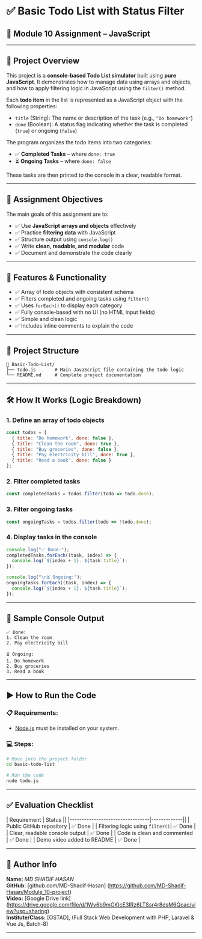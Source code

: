# ✅ Basic Todo List with Status Filter

## 📌 Module 10 Assignment – JavaScript

---

## 🧠 Project Overview

This project is a **console-based Todo List simulator** built using **pure JavaScript**. It demonstrates how to manage data using arrays and objects, and how to apply filtering logic in JavaScript using the `filter()` method.

Each **todo item** in the list is represented as a JavaScript object with the following properties:

- `title` (String): The name or description of the task (e.g., `"Do homework"`)
- `done` (Boolean): A status flag indicating whether the task is completed (`true`) or ongoing (`false`)

The program organizes the todo items into two categories:

- ✅ **Completed Tasks** – where `done: true`
- ⏳ **Ongoing Tasks** – where `done: false`

These tasks are then printed to the console in a clear, readable format.

---

## 🎯 Assignment Objectives

The main goals of this assignment are to:

- ✅ Use **JavaScript arrays and objects** effectively
- ✅ Practice **filtering data** with JavaScript
- ✅ Structure output using `console.log()`
- ✅ Write **clean, readable, and modular** code
- ✅ Document and demonstrate the code clearly

---

## 🔧 Features & Functionality

- ✅ Array of todo objects with consistent schema
- ✅ Filters completed and ongoing tasks using `filter()`
- ✅ Uses `forEach()` to display each category
- ✅ Fully console-based with no UI (no HTML input fields)
- ✅ Simple and clean logic
- ✅ Includes inline comments to explain the code

---

## 📂 Project Structure

```
📁 Basic-Todo-List/
├── todo.js       # Main JavaScript file containing the todo logic
└── README.md     # Complete project documentation
```

---

## 🛠️ How It Works (Logic Breakdown)

### 1. Define an array of todo objects

```javascript
const todos = [
  { title: "Do homework", done: false },
  { title: "Clean the room", done: true },
  { title: "Buy groceries", done: false },
  { title: "Pay electricity bill", done: true },
  { title: "Read a book", done: false }
];
```

### 2. Filter completed tasks

```javascript
const completedTasks = todos.filter(todo => todo.done);
```

### 3. Filter ongoing tasks

```javascript
const ongoingTasks = todos.filter(todo => !todo.done);
```

### 4. Display tasks in the console

```javascript
console.log("✅ Done:");
completedTasks.forEach((task, index) => {
  console.log(`${index + 1}. ${task.title}`);
});

console.log("\n⏳ Ongoing:");
ongoingTasks.forEach((task, index) => {
  console.log(`${index + 1}. ${task.title}`);
});
```

---

## 🧪 Sample Console Output

```
✅ Done:
1. Clean the room
2. Pay electricity bill

⏳ Ongoing:
1. Do homework
2. Buy groceries
3. Read a book
```

---

## ▶️ How to Run the Code

### 📋 Requirements:
- [Node.js](https://nodejs.org/) must be installed on your system.

### 💻 Steps:

```bash
# Move into the project folder
cd basic-todo-list

# Run the code
node todo.js
```

---


## ✅ Evaluation Checklist

| Requirement                     | Status      ||
|---------------------------------|-------------||
| Public GitHub repository        | ✅ Done     |
| Filtering logic using `filter()`| ✅ Done     |
| Clear, readable console output  | ✅ Done     |
| Code is clean and commented     | ✅ Done     |
| Demo video added to README      | ✅ Done     |

---


## 👤 Author Info

**Name:** *MD SHADIF HASAN*  
**GitHub:** [github.com/MD-Shadif-Hasan] (https://github.com/MD-Shadif-Hasan/Module_10-project) <br>
**Video:** [Google Drive link] (https://drive.google.com/file/d/1Wv6b9mGKIcE3IRz6LTSsr4r8dsM6Qcac/view?usp=sharing) <br>
**Institute/Class:** [OSTAD], (Full Stack Web Development with PHP, Laravel & Vue Js, Batch-8) 

---
